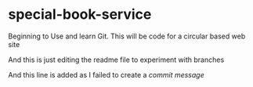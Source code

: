 # special-book-service
Beginning to Use and learn Git.  This will be code for a circular based web site

And this is just editing the readme file to experiment with branches

And this line is added as I failed to create a *commit message*
